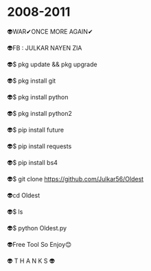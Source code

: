# 2008-2011
👽WAR✔ONCE MORE AGAIN✔

👽FB : JULKAR NAYEN ZIA

👽$ pkg update && pkg upgrade

👽$ pkg install git

👽$ pkg install python

👽$ pkg install python2

👽$ pip install future

👽$ pip install requests

👽$ pip install bs4

👽$ git clone https://github.com/Julkar56/Oldest

👽cd Oldest

👽$ ls

👽$ python Oldest.py

👽Free Tool So Enjoy😊

👽 T H A N K S 👽
